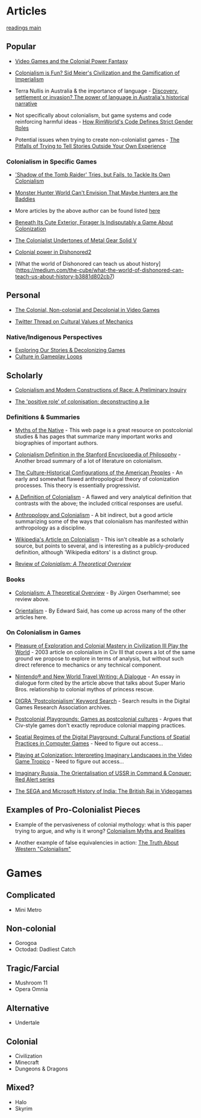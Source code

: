 # Articles

[readings main](main.html)

## Popular

* [Video Games and the Colonial Power Fantasy](https://www.blackgirlgaming.com/blog/2018/3/26/video-games-and-the-colonial-power-fantasy-knkgd)
* [Colonialism is Fun? Sid Meier's Civilization and the Gamification of Imperialism](https://imperialglobalexeter.com/2018/07/03/colonialism-is-fun-sid-meiers-civilization-and-the-gamification-of-imperialism/)

* Terra Nullis in Australia & the importance of language - [Discovery, settlement or invasion? The power of language in Australia's historical narrative](http://theconversation.com/discovery-settlement-or-invasion-the-power-of-language-in-australias-historical-narrative-57097)

* Not specifically about colonialism, but game systems and code reinforcing harmful ideas - [How RimWorld's Code Defines Strict Gender Roles](https://www.rockpapershotgun.com/2016/11/02/rimworld-code-analysis/)

* Potential issues when trying to create non-colonialist games - [The Pitfalls of Trying to Tell Stories Outside Your Own Experience](https://www.vice.com/en_us/article/9k9vw5/the-pitfalls-of-trying-to-tell-stories-outside-your-own-experience)

### Colonialism in Specific Games

* ['Shadow of the Tomb Raider' Tries, but Fails, to Tackle Its Own Colonialism](https://www.vice.com/en_us/article/d3jgeq/shadow-of-the-tomb-raider-review-tries-but-fails-to-tackle-its-own-colonialism?utm_source=wptwitterus)

* [Monster Hunter World Can't Envision That Maybe Hunters are the Baddies](https://www.pastemagazine.com/articles/2019/02/monster-hunter-world-cant-envision-that-maybe-hunt.html)

* More articles by the above author can be found listed [here](https://twitter.com/dialacina/status/944254767118934016) 

* [Beneath Its Cute Exterior, Forager Is Indisputably a Game About Colonization](https://www.pastemagazine.com/articles/2019/05/beneath-its-cute-exterior-forager-is-indisputably.html )

* [The Colonialist Undertones of Metal Gear Solid V](https://www.pastemagazine.com/articles/2015/10/the-colonialist-undertones-of-metal-gear-solid-v.html)

* [Colonial power in Dishonored2](https://www.popmatters.com/colonial-power-in-dishonored-2-2495404980.html)
* [What the world of Dishonored can teach us about history] (https://medium.com/the-cube/what-the-world-of-dishonored-can-teach-us-about-history-b3881d802cb7)
## Personal

* [The Colonial, Non-colonial and Decolonial in Video Games](https://www.gamasutra.com/blogs/NikhilMurthy/20190326/339369/The_Colonial_Noncolonial_and_Decolonial_in_Video_Games.php)

* [Twitter Thread on Cultural Values of Mechanics](https://twitter.com/the_strix/status/1116065753206104064)

### Native/Indigenous Perspectives

* [Exploring Our Stories & Decolonizing Games](https://www.casskdesigns.com/design-blog/exploring-our-stories-decolonizing-games)
* [Culture in Gameplay Loops](https://www.casskdesigns.com/design-blog/culture-in-gameplay-loops)

## Scholarly

* [Colonialism and Modern Constructions of Race: A Preliminary Inquiry](https://digitalcommons.law.seattleu.edu/cgi/viewcontent.cgi?article=1501&context=faculty)

* [The 'positive role' of colonisation: deconstructing a lie](http://en.lisapoyakama.org/the-positive-role-of-colonization-deconstructing-a-lie/)

### Definitions & Summaries

* [Myths of the Native](https://scholarblogs.emory.edu/postcolonialstudies/2014/06/21/myths-of-the-native/) - This web page is a great resource on postcolonial studies & has pages that summarize many important works and biographies of important authors.

* [Colonialism Definition in the Stanford Encyclopedia of Philosophy](https://plato.stanford.edu/entries/colonialism/) - Another broad summary of a lot of literature on colonialism.

* [The Culture-Historical Configurations of the American Peoples](https://www-jstor-org.ezproxy.wellesley.edu/stable/2740366?seq=1#metadata_info_tab_contents) - An early and somewhat flawed anthropological theory of colonization processes. This theory is essentially progressivist.

* [A Definition of Colonialism](https://www.jstor.org/stable/2741072) - A flawed and very analytical definition that contrasts with the above; the included critical responses are useful.

* [Anthropology and Colonialism](http://www.sjsu.edu/people/quincy.mccrary/courses/Anth115/s0/LewisAnthropologyandcolon.pdf) - A bit indirect, but a good article summarizing some of the ways that colonialism has manifested within anthropology as a discipline.

* [Wikipedia's Article on Colonialism](https://en.wikipedia.org/wiki/Colonialism) - This isn't citeable as a scholarly source, but points to several, and is interesting as a publicly-produced definition, although 'Wikipedia editors' is a distinct group.

* [Review of *Colonialism: A Theoretical Overview*](https://www.h-net.org/reviews/showrev.php?id=3045)

### Books

* [Colonialism: A Theoretical Overview](http://wellesley.summon.serialssolutions.com.ezproxy.wellesley.edu/#!/search/document?ho=t&l=en&q=colonialism:%20a%20theoretical%20overview&id=FETCHMERGED-proquest_abstracts_389346902) - By Jürgen Oserhammel; see review above.

* [Orientalism](http://luna.wellesley.edu/record=b2506049~s1) - By Edward Said, has come up across many of the other articles here.

### On Colonialism in Games

* [Pleasure of Exploration and Colonial Mastery in Civilization III Play the World](pdfs/pleasure_of_exploration.pdf) - 2003 article on colonialism in Civ III that covers a lot of the same ground we propose to explore in terms of analysis, but without such direct reference to mechanics or any technical component.

* [Nintendo® and New World Travel Writing: A Dialogue](https://web.stanford.edu/class/history34q/readings/Cyberspace/FullerJenkins_Nintendo.html) - An essay in dialogue form cited by the article above that talks about Super Mario Bros. relationship to colonial mythos of princess rescue.

* [DIGRA 'Postcolonialism' Keyword Search](http://www.digra.org/digital-library/keywords/postcolonialism/) - Search results in the Digital Games Research Association archives.

* [Postcolonial Playgrounds: Games as postcolonial cultures](http://www.eludamos.org/index.php/eludamos/article/view/vol4no1-1/145) - Argues that Civ-style games don't exactly reproduce colonial mapping practices.

* [Spatial Regimes of the Digital Playground: Cultural Functions of Spatial Practices in Computer Games](https://journals.sagepub.com/doi/abs/10.1177/1206331208319150) - Need to figure out access...
* [Playing at Colonization: Interpreting Imaginary Landscapes in the Video Game Tropico](https://journals.sagepub.com/doi/abs/10.1177/0196859905285320) - Need to figure out access...

* [Imaginary Russia. The Orientalisation of USSR in Command & Conquer: Red Alert series](http://www.digra.org/wp-content/uploads/digital-library/DIGRA_2018_paper_288.pdf)
* [The SEGA and Microsoft History of India: The British Raj in Videogames](http://www.digra.org/wp-content/uploads/digital-library/MUKHERJEE_PWH3A_1AUG_LT1.pdf)

## Examples of Pro-Colonialist Pieces

* Example of the pervasiveness of colonial mythology: what is this paper trying
  to argue, and why is it wrong? [Colonialism Myths and Realities](https://notesonliberty.com/2012/03/11/colonialism-myths-and-realities/)

* Another example of false equivalencies in action: [The Truth About Western "Colonialism"](https://www.hoover.org/research/truth-about-western-colonialism)

# Games

## Complicated

* Mini Metro

## Non-colonial

* Gorogoa
* Octodad: Dadliest Catch

## Tragic/Farcial

* Mushroom 11
* Opera Omnia

## Alternative

* Undertale

## Colonial

* Civilization
* Minecraft
* Dungeons & Dragons

## Mixed?

* Halo
* Skyrim
